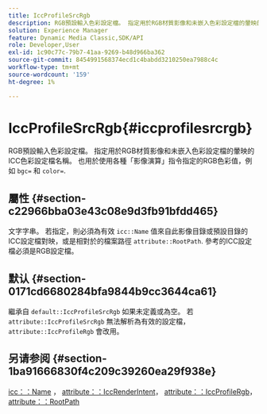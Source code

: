 ```yaml
---
title: IccProfileSrcRgb
description: RGB預設輸入色彩設定檔。 指定用於RGB材質影像和未嵌入色彩設定檔的暈映的ICC色彩設定檔名稱。 也適用於RGB色彩值，以各種影像演算指令指定，例如bgc=和color=。
solution: Experience Manager
feature: Dynamic Media Classic,SDK/API
role: Developer,User
exl-id: 1c90c77c-79b7-41aa-9269-b48d966ba362
source-git-commit: 8454991568374ecd1c4babdd3210250ea7988c4c
workflow-type: tm+mt
source-wordcount: '159'
ht-degree: 1%

---
```


# IccProfileSrcRgb{#iccprofilesrcrgb}

RGB預設輸入色彩設定檔。 指定用於RGB材質影像和未嵌入色彩設定檔的暈映的ICC色彩設定檔名稱。 也用於使用各種「影像演算」指令指定的RGB色彩值，例如 `bgc=` 和 `color=`.

## 屬性 {#section-c22966bba03e43c08e9d3fb91bfdd465}

文字字串。 若指定，則必須為有效 `icc::Name` 值來自此影像目錄或預設目錄的ICC設定檔對映，或是相對於的檔案路徑 `attribute::RootPath`. 參考的ICC設定檔必須是RGB設定檔。

## 默认 {#section-0171cd6680284bfa9844b9cc3644ca61}

繼承自 `default::IccProfileSrcRgb` 如果未定義或為空。 若 `attribute::IccProfileSrcRgb` 無法解析為有效的設定檔， `attribute::IccProfileRgb` 會改用。

## 另请参阅 {#section-1ba91666830f4c209c39260ea29f938e}

[icc：：Name](../../../../../ir-api/material-cat/image-rendering-api-ref/c-ir-material-catalog/c-ir-icc-profile-map-reference/r-ir-name-icc.md#reference-7a293ede360e433782575f8f6a562ac2) ， [attribute：：IccRenderIntent](../../../../../ir-api/material-cat/image-rendering-api-ref/c-ir-material-catalog/c-ir-attributes-reference/r-ir-iccrenderintent.md#reference-3b80b7a4c25545a593c5076f318b5c40)， [attribute：：IccProfileRgb](../../../../../ir-api/material-cat/image-rendering-api-ref/c-ir-material-catalog/c-ir-attributes-reference/r-ir-iccprofilergb.md#reference-cdaad25b155646ffa382d722fd324b30)， [attribute：：RootPath](../../../../../ir-api/material-cat/image-rendering-api-ref/c-ir-material-catalog/c-ir-attributes-reference/r-ir-rootpath.md#reference-a4d7c96b62e14fcbad1740c702f160f3)
